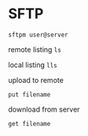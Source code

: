 # SFTP

```
sftpm user@server
```

remote listing `ls`

local listing `lls`

upload to remote
```
put filename
```
download from server
```
get filename
```
